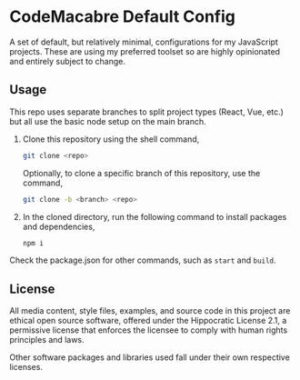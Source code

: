 # CodeMacabre Default Config
A set of default, but relatively minimal, configurations for my JavaScript projects. These are using my preferred toolset so are highly opinionated and entirely subject to change.

## Usage
This repo uses separate branches to split project types (React, Vue, etc.) but all use the basic node setup on the main branch.

1. Clone this repository using the shell command,
   ```sh
   git clone <repo>
   ```
   Optionally, to clone a specific branch of this repository, use the command,
   ```sh
   git clone -b <branch> <repo>
   ```
2. In the cloned directory, run the following command to install packages and dependencies,
   ```sh
   npm i
   ```

Check the package.json for other commands, such as `start` and `build`.

## License
All media content, style files, examples, and source code in this project are ethical open source software, offered under the Hippocratic License 2.1, a permissive license that enforces the licensee to comply with human rights principles and laws.

Other software packages and libraries used fall under their own respective licenses.